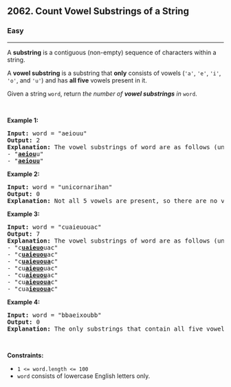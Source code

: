 <h2>2062. Count Vowel Substrings of a String</h2><h3>Easy</h3><hr><div><p>A <strong>substring</strong> is a contiguous (non-empty) sequence of characters within a string.</p>

<p>A <strong>vowel substring</strong> is a substring that <strong>only</strong> consists of vowels (<code>'a'</code>, <code>'e'</code>, <code>'i'</code>, <code>'o'</code>, and <code>'u'</code>) and has <strong>all five</strong> vowels present in it.</p>

<p>Given a string <code>word</code>, return <em>the number of <strong>vowel substrings</strong> in</em> <code>word</code>.</p>

<p>&nbsp;</p>
<p><strong>Example 1:</strong></p>

<pre><strong>Input:</strong> word = "aeiouu"
<strong>Output:</strong> 2
<strong>Explanation:</strong> The vowel substrings of word are as follows (underlined):
- "<strong><u>aeiou</u></strong>u"
- "<strong><u>aeiouu</u></strong>"
</pre>

<p><strong>Example 2:</strong></p>

<pre><strong>Input:</strong> word = "unicornarihan"
<strong>Output:</strong> 0
<strong>Explanation:</strong> Not all 5 vowels are present, so there are no vowel substrings.
</pre>

<p><strong>Example 3:</strong></p>

<pre><strong>Input:</strong> word = "cuaieuouac"
<strong>Output:</strong> 7
<strong>Explanation:</strong> The vowel substrings of word are as follows (underlined):
- "c<strong><u>uaieuo</u></strong>uac"
- "c<strong><u>uaieuou</u></strong>ac"
- "c<strong><u>uaieuoua</u></strong>c"
- "cu<strong><u>aieuo</u></strong>uac"
- "cu<strong><u>aieuou</u></strong>ac"
- "cu<strong><u>aieuoua</u></strong>c"
- "cua<strong><u>ieuoua</u></strong>c"</pre>

<p><strong>Example 4:</strong></p>

<pre><strong>Input:</strong> word = "bbaeixoubb"
<strong>Output:</strong> 0
<strong>Explanation:</strong> The only substrings that contain all five vowels also contain consonants, so there are no vowel substrings.
</pre>

<p>&nbsp;</p>
<p><strong>Constraints:</strong></p>

<ul>
	<li><code>1 &lt;= word.length &lt;= 100</code></li>
	<li><code>word</code> consists of lowercase English letters only.</li>
</ul>
</div>